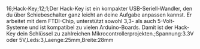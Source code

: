 16;Hack-Key;12;1;Der Hack-Key ist ein kompakter USB-Seriell-Wandler, den du über Schiebeschalter ganz leicht an deine Aufgabe anpassen kannst. Er arbeitet mit dem FTDI-Chip, unterstützt sowohl 3,3- als auch 5-Volt-Systeme und ist kompatibel zu vielen Arduino-Boards. Damit ist der Hack-Key dein Schlüssel zu zahlreichen Mikrocontrollerprojekten.;Spannung:3.3V oder 5V,Leds:3,Laenge:25mm,Breite:28mm
